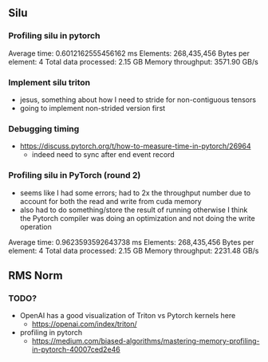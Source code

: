 
## Silu

### Profiling silu in pytorch
Average time: 0.6012162555456162 ms
Elements: 268,435,456
Bytes per element: 4
Total data processed: 2.15 GB
Memory throughput: 3571.90 GB/s

### Implement silu triton
- jesus, something about how I need to stride for non-contiguous tensors 
- going to implement non-strided version first

### Debugging timing
- https://discuss.pytorch.org/t/how-to-measure-time-in-pytorch/26964
  - indeed need to sync after end event record

### Profiling silu in PyTorch (round 2)
- seems like I had some errors; had to 2x the throughput number due to account for both the read and write from cuda memory
- also had to do something/store the result of running otherwise I think the Pytorch compiler was doing an optimization and not doing the write operation

Average time: 0.9623593592643738 ms
Elements: 268,435,456
Bytes per element: 4
Total data processed: 2.15 GB
Memory throughput: 2231.48 GB/s

## RMS Norm

### TODO?
- OpenAI has a good visualization of Triton vs Pytorch kernels here
  - https://openai.com/index/triton/
- profiling in pytorch
  - https://medium.com/biased-algorithms/mastering-memory-profiling-in-pytorch-40007ced2e46


